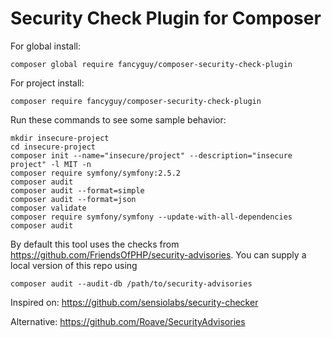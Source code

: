 # Security Check Plugin for Composer

For global install:

    composer global require fancyguy/composer-security-check-plugin

For project install:

    composer require fancyguy/composer-security-check-plugin

Run these commands to see some sample behavior:

    mkdir insecure-project
    cd insecure-project
    composer init --name="insecure/project" --description="insecure project" -l MIT -n
    composer require symfony/symfony:2.5.2
    composer audit
    composer audit --format=simple
    composer audit --format=json
    composer validate
    composer require symfony/symfony --update-with-all-dependencies
    composer audit

By default this tool uses the checks from https://github.com/FriendsOfPHP/security-advisories. 
You can supply a local version of this repo using

    composer audit --audit-db /path/to/security-advisories

Inspired on: https://github.com/sensiolabs/security-checker 

Alternative: https://github.com/Roave/SecurityAdvisories
